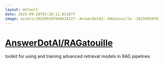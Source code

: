 ```yaml
---
layout: default
date: 2025-09-20T03:26:11.011677
image: assets/20250918T040634227--AnswerDotAI--RAGatouille--20250920T032516740--cropped.png
---
```


# [AnswerDotAI/RAGatouille](https://github.com/AnswerDotAI/RAGatouille)

toolkit for using and training advanced retrieval models in RAG pipelines
